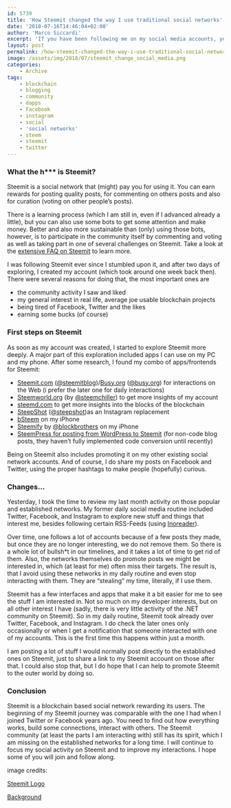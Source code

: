 ```yaml
---
id: 5739
title: 'How Steemit changed the way I use traditional social networks'
date: '2018-07-16T14:46:04+02:00'
author: 'Marco Siccardi'
excerpt: 'If you have been following me on my social media accounts, you might have seen that am posting a lot of stuff linked to Steemit recently. What is Steemit, you ask? Read on to explore what Steemit is, and how it changed my social media activities.'
layout: post
permalink: /how-steemit-changed-the-way-i-use-traditional-social-networks/
image: /assets/img/2018/07/steemit_change_social_media.png
categories:
    - Archive
tags:
    - blockchain
    - blogging
    - community
    - dapps
    - Facebook
    - instagram
    - social
    - 'social networks'
    - steem
    - steemit
    - twitter
---
```


### What the h\*\*\* is Steemit?

Steemit is a social network that (might) pay you for using it. You can earn rewards for posting quality posts, for commenting on others posts and also for curation (voting on other people’s posts).

There is a learning process (which I am still in, even if I advanced already a little), but you can also use some bots to get some attention and make money. Better and also more sustainable than (only) using those bots, however, is to participate in the community itself by commenting and voting as well as taking part in one of several challenges on Steemit. Take a look at the [extensive FAQ on Steemit](https://steemit.com/faq.html/?r=msicc) to learn more.

I was following Steemit ever since I stumbled upon it, and after two days of exploring, I created my account (which took around one week back then). There were several reasons for doing that, the most important ones are

- the community activity I saw and liked
- my general interest in real life, average joe usable blockchain projects
- being tired of Facebook, Twitter and the likes
- earning some bucks (of course)

### First steps on Steemit

As soon as my account was created, I started to explore Steemit more deeply. A major part of this exploration included apps I can use on my PC and my phone. After some research, I found my combo of apps/frontends for Steemit:

- [Steemit.com](https://steemit.com/?r=msicc) ([@steemitblog](https://steemit.com/@steemitblog))/[Busy.org](https://busy.org/i/@msicc) ([@busy.org](https://busy.org/@busy.org)) for interactions on the Web (i prefer the later one for daily interactions)
- [Steemworld.org](https://steemworld.org) (by [@steemchiller](https://steemit.com/@steemchiller)) to get more insights of my account
- [steemd.com](https://steemd.com/) to get more insights into the blocks of the blockchain
- [SteepShot](https://alpha.steepshot.io/browse/new) ([@steepshot](https://steemit.com/@steepshot))as an Instagram replacement<u></u>
- [bSteem](https://bsteem.com/) on my iPhone
- [Steemify](https://blockbrothers.io/) by [@blockbrothers](https://busy.org/@blockbrothers) on my iPhone
- [SteemPress for posting from WordPress to Steemit](https://wordpress.org/plugins/steempress/) (for non-code blog posts, they haven’t fully implemented code conversion until recently)

Being on Steemit also includes promoting it on my other existing social network accounts. And of course, I do share my posts on Facebook and Twitter, using the proper hashtags to make people (hopefully) curious.

### Changes…

Yesterday, I took the time to review my last month activity on those popular and established networks. My former daily social media routine included Twitter, Facebook, and Instagram to explore new stuff and things that interest me, besides following certain RSS-Feeds (using [Inoreader](https://inoreader.com/)).

Over time, one follows a lot of accounts because of a few posts they made, but once they are no longer interesting, we do not remove them. So there is a whole lot of bullsh\*t in our timelines, and it takes a lot of time to get rid of them. Also, the networks themselves do promote posts we might be interested in, which (at least for me) often miss their targets. The result is, that I avoid using these networks in my daily routine and even stop interacting with them. They are “stealing” my time, literally, if I use them.

Steemit has a few interfaces and apps that make it a bit easier for me to see the stuff I am interested in. Not so much on my developer interests, but on all other interest I have (sadly, there is very little activity of the .NET community on Steemit). So in my daily routine, Steemit took already over Twitter, Facebook, and Instagram. I do check the later ones only occasionally or when I get a notification that someone interacted with one of my accounts. This is the first time this happens within just a month.

I am posting a lot of stuff I would normally post directly to the established ones on Steemit, just to share a link to my Steemit account on those after that. I could also stop that, but I do hope that I can help to promote Steemit to the outer world by doing so.

### Conclusion

Steemit is a blockchain based social network rewarding its users. The beginning of my Steemit journey was comparable with the one I had when I joined Twitter or Facebook years ago. You need to find out how everything works, build some connections, interact with others. The Steemit community (at least the parts I am interacting with) still has its spirit, which I am missing on the established networks for a long time. I will continue to focus my social activity on Steemit and to improve my interactions. I hope some of you will join and follow along.

image credits:

[Steemit Logo](https://steemit.com/steemit/@steemitguide/resized-high-resolution-steemit-logos-for-photo-editing)

[Background](https://pixabay.com/en/social-media-board-structure-1148035/)